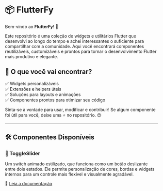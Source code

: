 # 📦 FlutterFy  

Bem-vindo ao **FlutterFy**! 🚀  

Este repositório é uma coleção de widgets e utilitários Flutter que desenvolvi ao longo do tempo e achei interessantes o suficiente para compartilhar com a comunidade. Aqui você encontrará componentes reutilizáveis, customizáveis e prontos para tornar o desenvolvimento Flutter mais produtivo e elegante.  

## 🎯 O que você vai encontrar?  
✅ Widgets personalizáveis  
✅ Extensões e helpers úteis  
✅ Soluções para layouts e animações  
✅ Componentes prontos para otimizar seu código  

Sinta-se à vontade para usar, modificar e contribuir! Se algum componente foi útil para você, deixe uma ⭐ no repositório. 😉  

---

## 🛠 Componentes Disponíveis  

### 🔘 ToggleSlider  
Um switch animado estilizado, que funciona como um botão deslizante entre dois estados. Ele permite personalização de cores, bordas e widgets internos para um controle mais flexível e visualmente agradável.  

📄 [Leia a documentação](lib/widgets/toggle_slider/README.md)
